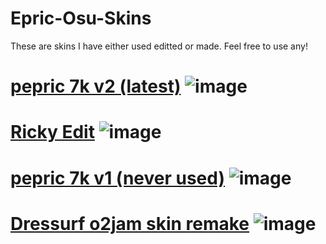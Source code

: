 # Epric-Osu-Skins
These are skins I have either used editted or made. Feel free to use any!
# [pepric 7k v2 (latest)](https://drive.google.com/file/d/1m3tvNGnHYwDk-h4eqLEypbhLsgiIDycz/view?usp=drive_link) ![image](https://media.discordapp.net/attachments/1209935446843334727/1250073988449828974/screenshot042.png?ex=66699da0&is=66684c20&hm=134b1223ff5b24164ff3bff0e0b77c4132eb9cd6bc2cf579ec192d1f962132ba&=&format=webp&quality=lossless&width=865&height=487)

# [Ricky Edit](https://drive.google.com/file/d/1grmnvJvZ9aY91c8Jb314Hw43ucGr05dk/view?usp=drive_link) ![image](https://media.discordapp.net/attachments/1209935446843334727/1250074580626833509/screenshot043.png?ex=66699e2d&is=66684cad&hm=fc18cd49a516f35a3586e21f68d341f0e350e5b253d4631c20aab899874efafe&=&format=webp&quality=lossless&width=865&height=487)

  # [pepric 7k v1 (never used)](https://drive.google.com/file/d/16yTmiea5XZTcx_KrW_4x24T8q1KJNV4a/view?usp=sharing) ![image](https://media.discordapp.net/attachments/1209935446843334727/1250077460716978206/screenshot044.png?ex=6669a0db&is=66684f5b&hm=793e792a0e83985d2bbc00d07d7b38589a7eb0e489da56c4bf5906336be04e28&=&format=webp&quality=lossless&width=865&height=487)

  # [Dressurf o2jam skin remake](https://drive.google.com/file/d/1Nwy33PF031zbs9TTU8gZv2aPW5uL_w20/view?usp=sharing) ![image](https://media.discordapp.net/attachments/1209935446843334727/1250079218650578954/screenshot046.png?ex=6669a27f&is=666850ff&hm=3dd76f27d3f69b3d92b35551ba19b8bc26fb386fd3f78f4cf93e6b7a99d57ebb&=&format=webp&quality=lossless&width=605&height=339)
